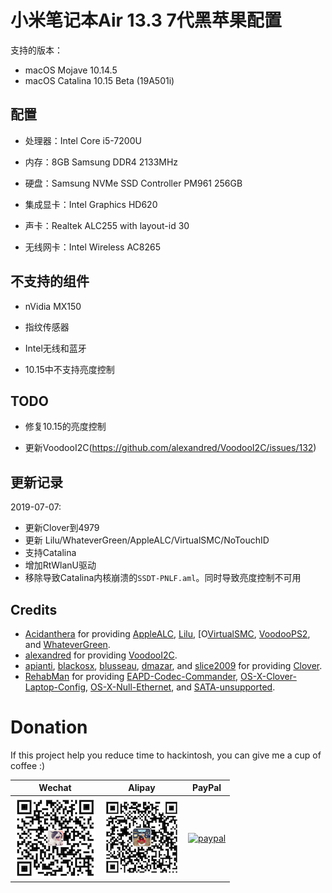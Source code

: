 # 小米笔记本Air 13.3 7代黑苹果配置

支持的版本：

* macOS Mojave 10.14.5
* macOS Catalina 10.15 Beta (19A501i)

## 配置

* 处理器：Intel Core i5-7200U

* 内存：8GB Samsung DDR4 2133MHz

* 硬盘：Samsung NVMe SSD Controller PM961 256GB

* 集成显卡：Intel Graphics HD620

* 声卡：Realtek ALC255 with layout-id 30

* 无线网卡：Intel Wireless AC8265

## 不支持的组件

* nVidia MX150

* 指纹传感器

* Intel无线和蓝牙

* 10.15中不支持亮度控制

## TODO

* 修复10.15的亮度控制

* 更新VoodooI2C(https://github.com/alexandred/VoodooI2C/issues/132)

## 更新记录

2019-07-07:

* 更新Clover到4979
* 更新 Lilu/WhateverGreen/AppleALC/VirtualSMC/NoTouchID 
* 支持Catalina
* 增加RtWlanU驱动
* 移除导致Catalina内核崩溃的`SSDT-PNLF.aml`。同时导致亮度控制不可用

## Credits

- [Acidanthera](https://github.com/acidanthera) for providing [AppleALC](https://github.com/acidanthera/AppleALC), [Lilu](https://github.com/acidanthera/Lilu), [O[VirtualSMC](https://github.com/acidanthera/VirtualSMC), [VoodooPS2](https://github.com/acidanthera/VoodooPS2), and [WhateverGreen](https://github.com/acidanthera/WhateverGreen).
- [alexandred](https://github.com/alexandred) for providing [VoodooI2C](https://github.com/alexandred/VoodooI2C).
- [apianti](https://sourceforge.net/u/apianti), [blackosx](https://sourceforge.net/u/blackosx), [blusseau](https://sourceforge.net/u/blusseau), [dmazar](https://sourceforge.net/u/dmazar), and [slice2009](https://sourceforge.net/u/slice2009) for providing [Clover](https://sourceforge.net/projects/cloverefiboot).
- [RehabMan](https://github.com/RehabMan) for providing [EAPD-Codec-Commander](https://github.com/RehabMan/EAPD-Codec-Commander),  [OS-X-Clover-Laptop-Config](https://github.com/RehabMan/OS-X-Clover-Laptop-Config), [OS-X-Null-Ethernet](https://github.com/RehabMan/OS-X-Null-Ethernet), and [SATA-unsupported](https://github.com/RehabMan/hack-tools/tree/master/kexts/SATA-unsupported.kext).

# Donation

If this project help you reduce time to hackintosh, you can give me a cup of coffee :)

| Wechat| Alipay | PayPal |
| - | - | - |
| ![wechat](img/wechat.png) | ![alipay](img/alipay.png) | [![paypal](https://www.paypalobjects.com/en_US/i/btn/btn_donateCC_LG.gif)](https://www.paypal.com/cgi-bin/webscr?cmd=_s-xclick&hosted_button_id=XY2PW7DUBTWXE&source=url) |


